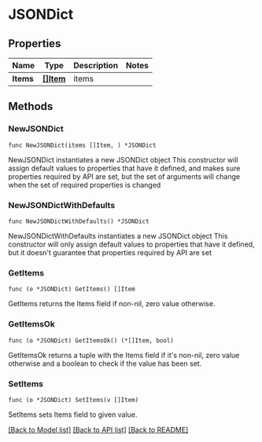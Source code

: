 # JSONDict

## Properties

Name | Type | Description | Notes
------------ | ------------- | ------------- | -------------
**Items** | [**[]Item**](Item.md) | items | 

## Methods

### NewJSONDict

`func NewJSONDict(items []Item, ) *JSONDict`

NewJSONDict instantiates a new JSONDict object
This constructor will assign default values to properties that have it defined,
and makes sure properties required by API are set, but the set of arguments
will change when the set of required properties is changed

### NewJSONDictWithDefaults

`func NewJSONDictWithDefaults() *JSONDict`

NewJSONDictWithDefaults instantiates a new JSONDict object
This constructor will only assign default values to properties that have it defined,
but it doesn't guarantee that properties required by API are set

### GetItems

`func (o *JSONDict) GetItems() []Item`

GetItems returns the Items field if non-nil, zero value otherwise.

### GetItemsOk

`func (o *JSONDict) GetItemsOk() (*[]Item, bool)`

GetItemsOk returns a tuple with the Items field if it's non-nil, zero value otherwise
and a boolean to check if the value has been set.

### SetItems

`func (o *JSONDict) SetItems(v []Item)`

SetItems sets Items field to given value.



[[Back to Model list]](../README.md#documentation-for-models) [[Back to API list]](../README.md#documentation-for-api-endpoints) [[Back to README]](../README.md)


